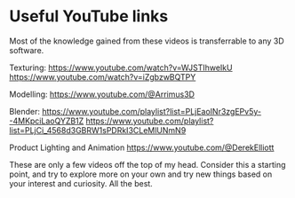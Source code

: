 # Useful YouTube links

Most of the knowledge gained from these videos is transferrable to any 3D software.

Texturing:
https://www.youtube.com/watch?v=WJSTIhweIkU
https://www.youtube.com/watch?v=iZgbzwBQTPY

Modelling:
https://www.youtube.com/@Arrimus3D

Blender:
https://www.youtube.com/playlist?list=PLjEaoINr3zgEPv5y--4MKpciLaoQYZB1Z
https://www.youtube.com/playlist?list=PLjCi_4568d3GBRW1sPDRkI3CLeMlUNmN9

Product Lighting and Animation
https://www.youtube.com/@DerekElliott

These are only a few videos off the top of my head. Consider this a starting point, and try to explore more on your own and try new things based on your interest and curiosity.
All the best.
